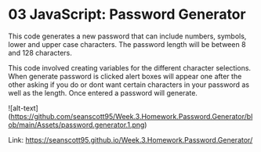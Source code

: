 # 03 JavaScript: Password Generator

This code generates a new password that can include numbers, symbols, lower and upper case characters. The password length will be between 8 and 128 characters.

This code involved creating variables for the different character selections. When generate password is clicked alert boxes will appear one after the other asking if you do or dont want certain characters in your password as well as the length. Once entered a password will generate.

![alt-text] (https://github.com/seanscott95/Week.3.Homework.Password.Generator/blob/main/Assets/password.generator.1.png)

Link: https://seanscott95.github.io/Week.3.Homework.Password.Generator/ 

